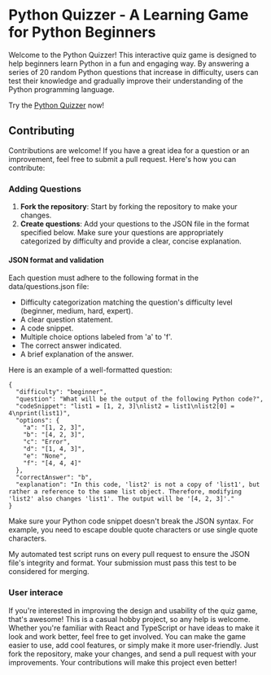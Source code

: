 # Python Quizzer - A Learning Game for Python Beginners

Welcome to the Python Quizzer! This interactive quiz game is designed to help beginners learn Python in a fun and engaging way. By answering a series of 20 random Python questions that increase in difficulty, users can test their knowledge and gradually improve their understanding of the Python programming language.

Try the [Python Quizzer](https://alexandengstrom.github.io/python-quizzer/) now!

## Contributing

Contributions are welcome! If you have a great idea for a question or an improvement, feel free to submit a pull request. Here's how you can contribute:

### Adding Questions

1. **Fork the repository**: Start by forking the repository to make your changes.
2. **Create questions**: Add your questions to the JSON file in the format specified below. Make sure your questions are appropriately categorized by difficulty and provide a clear, concise explanation.

#### JSON format and validation

Each question must adhere to the following format in the data/questions.json file:

- Difficulty categorization matching the question's difficulty level (beginner, medium, hard, expert).
- A clear question statement.
- A code snippet.
- Multiple choice options labeled from 'a' to 'f'.
- The correct answer indicated.
- A brief explanation of the answer.

Here is an example of a well-formatted question:

```
{
  "difficulty": "beginner",
  "question": "What will be the output of the following Python code?",
  "codeSnippet": "list1 = [1, 2, 3]\nlist2 = list1\nlist2[0] = 4\nprint(list1)",
  "options": {
    "a": "[1, 2, 3]",
    "b": "[4, 2, 3]",
    "c": "Error",
    "d": "[1, 4, 3]",
    "e": "None",
    "f": "[4, 4, 4]"
  },
  "correctAnswer": "b",
  "explanation": "In this code, 'list2' is not a copy of 'list1', but rather a reference to the same list object. Therefore, modifying 'list2' also changes 'list1'. The output will be '[4, 2, 3]'."
}
```

Make sure your Python code snippet doesn't break the JSON syntax. For example, you need to escape double quote characters or use single quote characters.

My automated test script runs on every pull request to ensure the JSON file's integrity and format. Your submission must pass this test to be considered for merging.

### User interace

If you're interested in improving the design and usability of the quiz game, that's awesome! This is a casual hobby project, so any help is welcome. Whether you're familiar with React and TypeScript or have ideas to make it look and work better, feel free to get involved. You can make the game easier to use, add cool features, or simply make it more user-friendly. Just fork the repository, make your changes, and send a pull request with your improvements. Your contributions will make this project even better!
